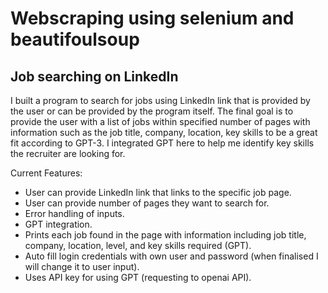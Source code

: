 # Webscraping using selenium and beautifoulsoup
## Job searching on LinkedIn
I built a program to search for jobs using LinkedIn link that is provided by the user or can be provided by the program itself. The final goal is to provide the user with a list of jobs within specified number of pages with information such as the job title, company, location, key skills to be a great fit according to GPT-3. I integrated GPT here to help me identify key skills the recruiter are looking for. 

Current Features:
- User can provide LinkedIn link that links to the specific job page.
- User can provide number of pages they want to search for.
- Error handling of inputs.
- GPT integration.
- Prints each job found in the page with information including job title, company, location, level, and key skills required (GPT).
- Auto fill login credentials with own user and password (when finalised I will change it to user input).
- Uses API key for using GPT (requesting to openai API).
